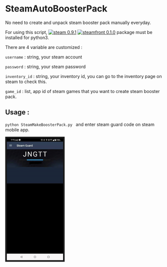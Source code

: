 # SteamAutoBoosterPack
No need to create and unpack steam booster pack manually everyday.

For using this script, [![steam 0.9.1](https://img.shields.io/badge/steam-0.9.1-blue.svg)](https://pypi.org/project/steam/) [![steamfront 0.1.0](https://img.shields.io/badge/steamfront-0.1.0-blue.svg)](https://pypi.org/project/steamfront/)  package must be installed for python3.

There are 4 variable are customized :

`username` : string, your steam account

`password` : string, your steam password

`inventory_id` : string, your inventory id, you can go to the inventory page on steam to check this.

`game_id` : list, app id of steam games that you want to create steam booster pack.


## Usage : 
`python SteamMakeBoosterPack.py ` and enter steam guard code on steam mobile app.

<p>
  <img src="img/demo.jpg" width = "180" height = "390" border="5">
</p>

